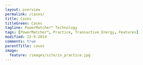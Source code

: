 ```yaml
---
layout: overview
permalink: /cases/
title: Cases
titleGreen: Cases
tagline: PowerMatcher™ Technology
tags: [PowerMatcher™, Practice, Transactive Energy, Features]
modified: 22-9-2014
comments: true
parentTitle: cases
image:
  feature: /images/site/in_practice.jpg
---
```


